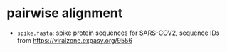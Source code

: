 # pairwise alignment

- `spike.fasta`: spike protein sequences for SARS-COV2, sequence IDs from <https://viralzone.expasy.org/9556>
